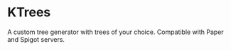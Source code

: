 # KTrees
A custom tree generator with trees of your choice. Compatible with Paper and Spigot servers.
